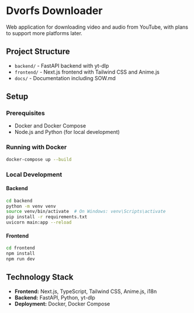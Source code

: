# Dvorfs Downloader

Web application for downloading video and audio from YouTube, with plans to support more platforms later.

## Project Structure

- `backend/` - FastAPI backend with yt-dlp
- `frontend/` - Next.js frontend with Tailwind CSS and Anime.js
- `docs/` - Documentation including SOW.md

## Setup

### Prerequisites
- Docker and Docker Compose
- Node.js and Python (for local development)

### Running with Docker
```bash
docker-compose up --build
```

### Local Development

#### Backend
```bash
cd backend
python -m venv venv
source venv/bin/activate  # On Windows: venv\Scripts\activate
pip install -r requirements.txt
uvicorn main:app --reload
```

#### Frontend
```bash
cd frontend
npm install
npm run dev
```

## Technology Stack

- **Frontend:** Next.js, TypeScript, Tailwind CSS, Anime.js, i18n
- **Backend:** FastAPI, Python, yt-dlp
- **Deployment:** Docker, Docker Compose

